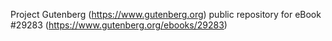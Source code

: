 Project Gutenberg (https://www.gutenberg.org) public repository for eBook #29283 (https://www.gutenberg.org/ebooks/29283)
